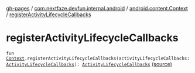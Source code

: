 [gh-pages](../../index.md) / [com.nextfaze.devfun.internal.android](../index.md) / [android.content.Context](index.md) / [registerActivityLifecycleCallbacks](./register-activity-lifecycle-callbacks.md)

# registerActivityLifecycleCallbacks

`fun `[`Context`](https://developer.android.com/reference/android/content/Context.html)`.registerActivityLifecycleCallbacks(activityLifecycleCallbacks: `[`ActivityLifecycleCallbacks`](https://developer.android.com/reference/android/app/Application/ActivityLifecycleCallbacks.html)`): `[`ActivityLifecycleCallbacks`](https://developer.android.com/reference/android/app/Application/ActivityLifecycleCallbacks.html) [(source)](https://github.com/NextFaze/dev-fun/tree/master/devfun-internal/src/main/java/com/nextfaze/devfun/internal/android/ContextExtensions.kt#L15)
